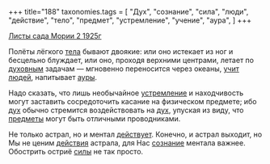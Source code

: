 +++
title="188"
taxonomies.tags = [
 "Дух",
 "сознание",
 "сила",
 "люди",
 "действие",
 "тело",
 "предмет",
 "устремление",
 "учение",
 "аура",
]
+++

[Листы сада Мории 2 1925г](/agni/1925)

Полёты лёгкого [тела](/tags/тело) бывают двоякие: или оно истекает из ног и бесцельно блуждает, или оно, проходя верхними центрами, летает по [духовным](/tags/Дух) задачам — мгновенно переносится через океаны, [учит](/tags/учение) [людей](/tags/люди), напитывает [ауры](/tags/аура).   

Надо сказать, что лишь необычайное [устремление](/tags/устремление) и находчивость могут заставить сосредоточить касание на физическом предмете; ибо [дух](/tags/Дух) обычно стремится воздействовать на [дух](/tags/Дух), упуская из виду, что [предметы](/tags/предмет) могут быть отличными проводниками.   

Не только астрал, но и ментал [действует](/tags/действие). Конечно, и астрал выходит, но Мы не ценим [действия](/tags/действие) астрала, для Нас [сознание](/tags/сознание) ментала важнее. Обострить остриё [силы](/tags/сила) не так просто.   

